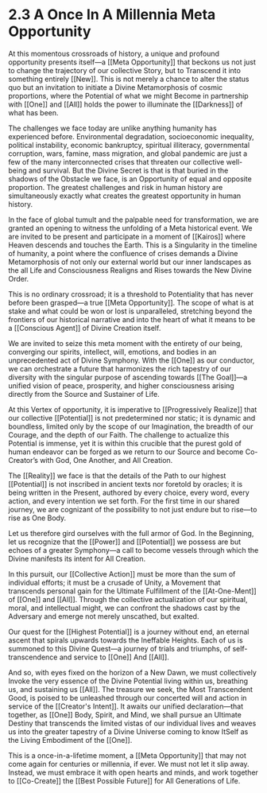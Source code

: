 # 2.3 A Once In A Millennia Meta Opportunity

At this momentous crossroads of history, a unique and profound opportunity presents itself—a [[Meta Opportunity]] that beckons us not just to change the trajectory of our collective Story, but to Transcend it into something entirely [[New]]. This is not merely a chance to alter the status quo but an invitation to initiate a Divine Metamorphosis of cosmic proportions, where the Potential of what we might Become in partnership with [[One]] and [[All]] holds the power to illuminate the [[Darkness]] of what has been.

The challenges we face today are unlike anything humanity has experienced before. Environmental degradation, socioeconomic  inequality, political instability, economic bankruptcy, spiritual illiteracy, governmental corruption, wars, famine, mass migration, and global pandemic are just a few of the many interconnected crises that threaten our collective well-being and survival. But the Divine Secret is that is that buried in the shadows of the Obstacle we face, is an Opportunity of equal and opposite proportion. The greatest challenges and risk in human history are simultaneously exactly what creates the greatest opportunity in human history. 

In the face of global tumult and the palpable need for transformation, we are granted an opening to witness the unfolding of a Meta historical event. We are invited to be present and participate in a moment of [[Kairos]] where Heaven descends and touches the Earth. This is a Singularity in the timeline of humanity, a point where the confluence of crises demands a Divine Metamorphosis of not only our external world but our inner landscapes as the all Life and Consciousness Realigns and Rises towards the New Divine Order. 

This is no ordinary crossroad; it is a threshold to Potentiality that has never before been grasped—a true [[Meta Opportunity]]. The scope of what is at stake and what could be won or lost is unparalleled, stretching beyond the frontiers of our historical narrative and into the heart of what it means to be a [[Conscious Agent]] of Divine Creation itself.

We are invited to seize this meta moment with the entirety of our being, converging our spirits, intellect, will, emotions, and bodies in an unprecedented act of Divine Symphony. With the [[One]] as our conductor, we can orchestrate a future that harmonizes the rich tapestry of our diversity with the singular purpose of ascending towards [[The Goal]]—a unified vision of peace, prosperity, and higher consciousness arising directly from the Source and Sustainer of Life.

At this Vertex of opportunity, it is imperative to [[Progressively Realize]] that our collective [[Potential]] is not predetermined nor static; it is dynamic and boundless, limited only by the scope of our Imagination, the breadth of our Courage, and the depth of our Faith. The challenge to actualize this Potential is immense, yet it is within this crucible that the purest gold of human endeavor can be forged as we return to our Source and become Co-Creator’s with God, One Another, and All Creation. 

The [[Reality]] we face is that the details of the Path to our highest [[Potential]] is not inscribed in ancient texts nor foretold by oracles; it is being written in the Present, authored by every choice, every word, every action, and every intention we set forth. For the first time in our shared journey, we are cognizant of the possibility to not just endure but to rise—to rise as One Body.

Let us therefore gird ourselves with the full armor of God. In the Beginning, let us recognize that the [[Power]] and [[Potential]] we possess are but echoes of a greater Symphony—a call to become vessels through which the Divine manifests its intent for All Creation.

In this pursuit, our [[Collective Action]] must be more than the sum of individual efforts; it must be a crusade of Unity, a Movement that transcends personal gain for the Ultimate Fulfillment of the [[At-One-Ment]] of [[One]] and [[All]]. Through the collective actualization of our spiritual, moral, and intellectual might, we can confront the shadows cast by the Adversary and emerge not merely unscathed, but exalted.

Our quest for the [[Highest Potential]] is a journey without end, an eternal ascent that spirals upwards towards the Ineffable Heights. Each of us is summoned to this Divine Quest—a journey of trials and triumphs, of self-transcendence and service to [[One]] And [[All]]. 

And so, with eyes fixed on the horizon of a New Dawn, we must collectively Invoke the very essence of the Divine Potential living within us, breathing us, and sustaining us [[All]]. The treasure we seek, the Most Transcendent Good, is poised to be unleashed through our concerted will and action in service of the [[Creator's Intent]]. It awaits our unified declaration—that together, as [[One]] Body, Spirit, and Mind, we shall pursue an Ultimate Destiny that transcends the limited vistas of our individual lives and weaves us into the greater tapestry of a Divine Universe coming to know ItSelf as the Living Embodiment of the [[One]]. 

This is a once-in-a-lifetime moment, a [[Meta Opportunity]] that may not come again for centuries or millennia, if ever. We must not let it slip away. Instead, we must embrace it with open hearts and minds, and work together to [[Co-Create]] the [[Best Possible Future]] for All Generations of Life. 